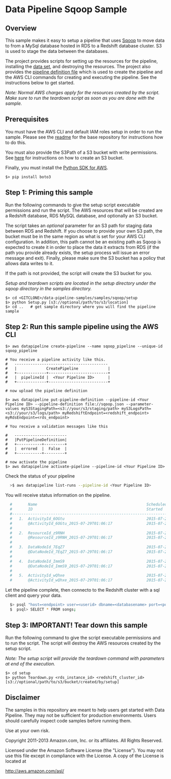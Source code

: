 # Data Pipeline Sqoop Sample

## Overview

This sample makes it easy to setup a pipeline that uses [Sqoop](http://sqoop.apache.org/) to move data to from a MySql database hosted in RDS to a Redshift database cluster. S3 is used to stage the data between the databases.

The project provides scripts for setting up the resources for the pipeline, installing the [data set](http://aws.amazon.com/datasets/6468931156960467), and destroying the resources. The project also provides the [pipeline definition file](http://docs.aws.amazon.com/datapipeline/latest/DeveloperGuide/dp-writing-pipeline-definition.html) which is used to create the pipeline and the AWS CLI commands for creating and executing the pipeline. See the instructions below to get started.

*Note: Normal AWS charges apply for the resources created by the script. Make sure to run the teardown script as soon as you are done with the sample.*

## Prerequisites

You must have the AWS CLI and default IAM roles setup in order to run the sample. Please see the [readme](https://github.com/awslabs/data-pipeline-samples) for the base repository for instructions how to do this.

You must also provide the S3Path of a S3 bucket with write permissions. See [here](http://docs.aws.amazon.com/AmazonS3/latest/UG/CreatingaBucket.html) for instructions on how to create an S3 bucket.

Finally, you must install the [Python SDK for AWS](http://boto3.readthedocs.org/en/latest/guide/quickstart.html).
```
$> pip install boto3
```

## Step 1: Priming this sample

Run the following commands to give the setup script executable permissions and run the script. The AWS resources that will be created are a Redshift database, RDS MySQL database, and optionally an S3 bucket.

The script takes an *optional* parameter for an S3 path for staging data between RDS and Redshift. If you choose to provide your own S3 path, the bucket must be in the same region as what is set for your AWS CLI configuration.  In addition, this path cannot be an existing path as Sqoop is expected to create it in order to place the data it extracts from RDS (if the path you provide already exists, the setup process will issue an error message and exit).  Finally, please make sure the S3 bucket has a policy that allows data writes to it.  

If the path is not provided, the script will create the S3 bucket for you.

*Setup and teardown scripts are located in the setup directory under the sqoop directory in the samples directory.*

```
$> cd <GITCLONE>/data-pipeline-samples/samples/sqoop/setup
$> python Setup.py [s3://optional/path/to/s3/location]
$> cd ..   # get sample directory where you will find the pipeline sample 
```

## Step 2: Run this sample pipeline using the AWS CLI

  ```
  $> aws datapipeline create-pipeline --name sqoop_pipeline --unique-id sqoop_pipeline

  # You receive a pipeline activity like this. 
  #   -----------------------------------------
  #   |             CreatePipeline             |
  #   +-------------+--------------------------+
  #   |  pipelineId |  <Your Pipeline ID>      |
  #   +-------------+--------------------------+

  # now upload the pipeline definition 

  $> aws datapipeline put-pipeline-definition --pipeline-id <Your Pipeline ID> --pipeline-definition file://sqoop.json --parameter-values myS3StagingPath=<s3://your/s3/staging/path> myS3LogsPath=<s3://your/s3/logs/path> myRedshiftEndpoint=<redshift_endpoint> myRdsEndpoint=<rds_endpoint>

  # You receive a validation messages like this

  #   ----------------------- 
  #   |PutPipelineDefinition|
  #   +-----------+---------+
  #   |  errored  |  False  |
  #   +-----------+---------+

  # now activate the pipeline
  $> aws datapipeline activate-pipeline --pipeline-id <Your Pipeline ID>
```

Check the status of your pipeline 
```sh
  >$ aws datapipeline list-runs --pipeline-id <Your Pipeline ID>
```

You will receive status information on the pipeline.  
```sh
  #       Name                                                Scheduled Start      Status
  #       ID                                                  Started              Ended
  #---------------------------------------------------------------------------------------------------
  #   1.  ActivityId_6OGtu                                    2015-07-29T01:06:17  WAITING_ON_DEPENDENCIES
  #       @ActivityId_6OGtu_2015-07-29T01:06:17               2015-07-29T01:06:20
  #
  #   2.  ResourceId_z9RNH                                    2015-07-29T01:06:17  CREATING
  #       @ResourceId_z9RNH_2015-07-29T01:06:17               2015-07-29T01:06:20
  #
  #   3.  DataNodeId_7EqZ7                                    2015-07-29T01:06:17  WAITING_ON_DEPENDENCIES
  #       @DataNodeId_7EqZ7_2015-07-29T01:06:17               2015-07-29T01:06:22
  #
  #   4.  DataNodeId_ImmS9                                    2015-07-29T01:06:17  FINISHED
  #       @DataNodeId_ImmS9_2015-07-29T01:06:17               2015-07-29T01:06:20  2015-07-29T01:06:21
  #
  #   5.  ActivityId_wQhxe                                    2015-07-29T01:06:17  WAITING_FOR_RUNNER
  #       @ActivityId_wQhxe_2015-07-29T01:06:17               2015-07-29T01:06:20

```

Let the pipeline complete, then connecto to the Redshift cluster with a sql client and query your data. 

```sh
  $> psql "host=<endpoint> user=<userid> dbname=<databasename> port=<port> sslmode=verify-ca sslrootcert=<certificate>"
  $  psql> SELECT * FROM songs;
```

## Step 3: IMPORTANT! Tear down this sample

Run the following command to give the script executable permissions and to run the script. The script will destroy the AWS resources created by the setup script.

*Note: The setup script will provide the teardown command with parameters at end of the execution.*

```
$> cd setup
$> python Teardown.py <rds_instance_id> <redshift_cluster_id> [s3://optional/path/to/s3/bucket/created/by/setup]
```

## Disclaimer

The samples in this repository are meant to help users get started with Data Pipeline. They may not be sufficient for production environments. Users should carefully inspect code samples before running them.

Use at your own risk.

Copyright 2011-2013 Amazon.com, Inc. or its affiliates. All Rights Reserved.

Licensed under the Amazon Software License (the "License"). You may not use this file except in compliance with the License. A copy of the License is located at

http://aws.amazon.com/asl/
